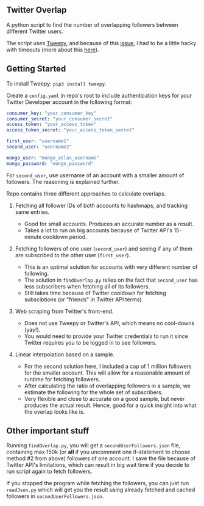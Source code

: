 Twitter Overlap
---
A python script to find the number of overlapping followers between different Twitter users. 
 
The script uses [Tweepy](https://github.com/tweepy/tweepy), and because of this [issue](https://github.com/tweepy/tweepy/issues/617), I had to be a little hacky with timeouts (more about this [here](https://docs.google.com/presentation/d/1O3CEgcAUOC1-aQjZ77A3QbBT_meE4uO_xgbYJGdr9Ns/edit?usp=sharing)).

## Getting Started
To install Tweepy: `pip3 install tweepy`.

Create a `config.yaml` in repo's root to include authentication keys for your Twitter Developer account in the following format:
```yaml
consumer_key: "your_consumer_key"
consumer_secret: "your_consumer_secret"
access_token: "your_access_token"
access_token_secret: "your_access_token_secret"

first_user: "username1"
second_user: "username2"

mongo_user: "mongo_atlas_username"
mongo_password: "mongo_password" 
```
For `second_user`, use username of an account with a smaller amount of followers. The reasoning is explained further.

Repo contains three different approaches to calculate overlaps. 
1. Fetching all follower IDs of both accounts to hashmaps, and tracking same entries.
    * Good for small accounts. Produces an accurate number as a result. 
    * Takes a lot to run on big accounts because of Twitter API's 15-minute cooldown period.
2. Fetching followers of one user (`second_user`) and seeing if any of them are subscribed to the other user (`first_user`). 
    * This is an optimal solution for accounts with very different number of following.
    * The solution in `findOverlap.py` relies on the fact that `second_user` has less subscribers when fetching all of its followers.
    * Still takes time because of Twitter cooldown for fetching subscibtions (or "friends" in Twitter API terms).
3. Web scraping from Twitter's front-end.
    * Does not use Tweepy or Twitter's API, which means no cool-downs (yay!).
    * You would need to provide your Twitter credentials to run it since Twitter requires you to be logged in to see followers.

4. Linear interpolation based on a sample.
    * For the second solution here, I included a cap of 1 million followers for the smaller account. This will allow for a reasonable amount of runtime for fetching followers.
    * After calculating the ratio of overlapping followers in a sample, we estimate the following for the whole set of subscribers.
    * Very flexible and close to accurate on a good sample, but never produces the actual result. Hence, good for a quick insight into what the overlap looks like is.

## Other important stuff
Running `findOverlap.py`, you will get a `secondUserFollowers.json` file, containing max 150k (or **all** if you uncomment one if-statement to choose method #2 from above)  followers of one account. I save the file because of Twitter API's limitations, which can result in big wait time if you decide to run script again to fetch followers. 

If you stopped the program while fetching the followers, you can just run `readJson.py` which will get you the result using already fetched and cached followers in `secondUserFollowers.json`. 
